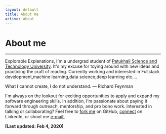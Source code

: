 ```yaml
---
layout: default
title: About me
active: about
---
```


<p><h1>About me</h1></p>

___

Explorable Explanations, I'm a undergrad student of [Patukhali Science and Technology University](http://pstu.ac.bd/). It's my ex­cuse for toy­ing around with new ideas and prac­tic­ing the craft of reading. Currently working and interested in Fullstack development,machine learning,data science,deep learning etc....

What I cannot create, I do not understand.
                                    — Richard Feynman

I'm always on the lookout for exciting opportunities to apply and expand my software engineering skills. In addition, I'm passionate about paying it forward through outreach, mentorship, and pro bono work. Interested in talking or collaborating? Feel free to [fork me](https://github.com/rubayet170746) on GitHub, [connect](https://www.linkedin.com/in/shahriar-rahman-rubayet-b81924188/) on LinkedIn, or shoot me [e-mail!](mailto:srubayet15@cse.pstu.ac.bd) 

**[Last updated: Feb 4, 2020]**